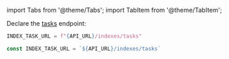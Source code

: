 import Tabs from '@theme/Tabs';
import TabItem from '@theme/TabItem';

Declare the [tasks](/api-reference/indexes-tasks) endpoint:

  <Tabs>
  <TabItem value="py" label="Python">

  ```py 
  INDEX_TASK_URL = f"{API_URL}/indexes/tasks"
  ```
  </TabItem>
  <TabItem value="js" label="Node.js">

  ```js
  const INDEX_TASK_URL = `${API_URL}/indexes/tasks`
  ```
  </TabItem>
  </Tabs>

